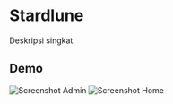 # Stardlune

Deskripsi singkat.

## Demo
![Screenshot Admin](https://vscode.dev/github/ameliahutary/ameliah_django/blob/main/screenshot/admin.png)
![Screenshot Home](https://vscode.dev/github/ameliahutary/ameliah_django/blob/main/screenshot/home.png)
